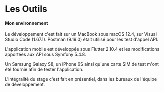 # Les Outils

#### Mon environnement

Le développement c'est fait sur un MacBook sous macOS 12.4, sur Visual Studio Code (1.67.1). Postman (9.19.0) était utilisé pour les test d'appel API.

L'application mobile est développée sous Flutter 2.10.4 et les modifications apportées aux API sous Symfony 5.4.8.

Un Samsung Galaxy S8, un iPhone 6S ainsi qu'une carte SIM de test m'ont été fournie afin de tester l'application.

L'intégralité du stage c'est fait en présentiel, dans les bureaux de l'équipe de développement.
